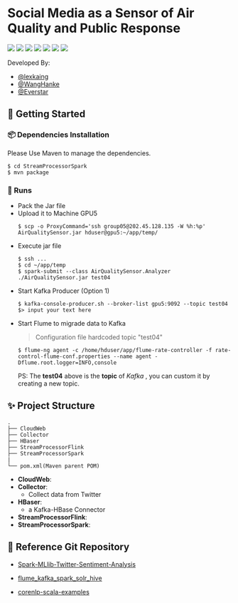 # Social Media as a Sensor of Air Quality and Public Response

[![](https://img.shields.io/badge/hadoop-v2.7.5-brightgreen.svg?style=flat-square)](https://hadoop.apache.org) [![](https://img.shields.io/badge/spark-v2.4.0-brightgreen.svg?style=flat-square)](https://spark.apache.org) [![](https://img.shields.io/badge/Flume-v1.9.0-brightgreen.svg?style=flat-square)](https://flume.apache.org) [![](https://img.shields.io/badge/Kafka-v2.1.1-brightgreen.svg?style=flat-square)](http://kafka.apache.org) [![](https://img.shields.io/badge/Flink-v1.7.2-brightgreen.svg?style=flat-square)](https://flink.apache.org)  [![](https://img.shields.io/badge/Scala-v2.11.12-brightgreen.svg?style=flat-square)](https://www.scala-lang.org) [![](https://img.shields.io/badge/Python-v3.6.7-brightgreen.svg?style=flat-square)](https://www.python.org)

Developed By:

  - [@lexkaing](https://github.com/AlexTK2012/)
  - [@WangHanke](https://github.com/wanghk00a1/)
  - [@Everstar](https://github.com/tsengkasing/)

## :rocket: Getting Started

### :package: Dependencies Installation

Please Use Maven to manage the dependencies.

```shell
$ cd StreamProcessorSpark
$ mvn package
```

### :beer: Runs

- Pack the Jar file
- Upload it to Machine GPU5
    ```shell
    $ scp -o ProxyCommand='ssh group05@202.45.128.135 -W %h:%p' AirQualitySensor.jar hduser@gpu5:~/app/temp/
    ```
- Execute jar file
    ```shell
    $ ssh ...
    $ cd ~/app/temp
    $ spark-submit --class AirQualitySensor.Analyzer ./AirQualitySensor.jar test04
    ```
- Start Kafka Producer (Option 1)
    ```shell
    $ kafka-console-producer.sh --broker-list gpu5:9092 --topic test04
    $> input your text here
    ```
- Start Flume to migrade data to Kafka
    > Configuration file hardcoded topic "test04"
    ```shell
    $ flume-ng agent -c /home/hduser/app/flume-rate-controller -f rate-control-flume-conf.properties --name agent -Dflume.root.logger=INFO,console
    ```
    PS: The **test04** above is the **topic** of *Kafka* , you can custom it by creating a new topic.

## :sparkles: Project Structure

```
.
├── CloudWeb
├── Collector
├── HBaser
├── StreamProcessorFlink
├── StreamProcessorSpark
|
└── pom.xml(Maven parent POM)

```
 - __CloudWeb__: 
 - __Collector__:
   - Collect data from Twitter
 - __HBaser__:
   - a Kafka-HBase Connector
 - __StreamProcessorFlink__:
 - __StreamProcessorSpark__:


## :memo: Reference Git Repository

- [Spark-MLlib-Twitter-Sentiment-Analysis](https://github.com/P7h/Spark-MLlib-Twitter-Sentiment-Analysis)

- [flume\_kafka\_spark\_solr\_hive](https://github.com/obaidcuet/flume_kafka_spark_solr_hive/tree/master/codes) 

- [corenlp-scala-examples](https://github.com/harpribot/corenlp-scala-examples)

